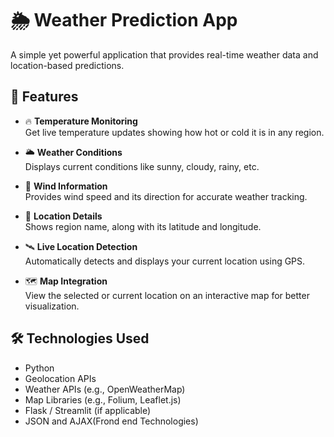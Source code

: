 # 🌦️ Weather Prediction App

A simple yet powerful application that provides real-time weather data and location-based predictions.

## 🚀 Features

- 🔥 **Temperature Monitoring**  
  Get live temperature updates showing how hot or cold it is in any region.

- 🌥️ **Weather Conditions**  
  Displays current conditions like sunny, cloudy, rainy, etc.

- 💨 **Wind Information**  
  Provides wind speed and its direction for accurate weather tracking.

- 📍 **Location Details**  
  Shows region name, along with its latitude and longitude.

- 🛰️ **Live Location Detection**  
  Automatically detects and displays your current location using GPS.

- 🗺️ **Map Integration**  
  View the selected or current location on an interactive map for better visualization.

## 🛠️ Technologies Used

- Python
- Geolocation APIs
- Weather APIs (e.g., OpenWeatherMap)
- Map Libraries (e.g., Folium, Leaflet.js)
- Flask / Streamlit (if applicable)
- JSON and AJAX(Frond end Technologies)
